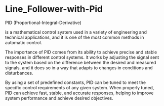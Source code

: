 # Line_Follower-with-Pid

<p>PID (Proportional-Integral-Derivative)</p>
is a mathematical control system used in a variety of engineering and technical applications, and it is one of the most common methods in automatic control.

The importance of PID comes from its ability to achieve precise and stable responses in different control systems. It works by adjusting the signal sent to the system based on the difference between the desired and measured signals, and it does so in a way that adapts to changes in conditions and disturbances.

By using a set of predefined constants, PID can be tuned to meet the specific control requirements of any given system. When properly tuned, PID can achieve fast, stable, and accurate responses, helping to improve system performance and achieve desired objectives.
